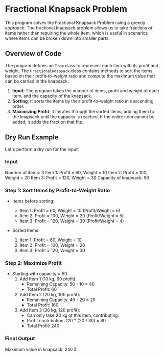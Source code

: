 # Fractional Knapsack Problem

This program solves the Fractional Knapsack Problem using a greedy approach. The fractional knapsack problem allows us to take fractions of items rather than requiring the whole item, which is useful in scenarios where items can be broken down into smaller parts.

## Overview of Code

The program defines an `Item` class to represent each item with its profit and weight. The `FractionalKnapsack` class contains methods to sort the items based on their profit-to-weight ratio and compute the maximum value that can be carried in the knapsack. 

1. **Input**: The program takes the number of items, profit and weight of each item, and the capacity of the knapsack.
2. **Sorting**: It sorts the items by their profit-to-weight ratio in descending order.
3. **Maximizing Profit**: It iterates through the sorted items, adding them to the knapsack until the capacity is reached. If the entire item cannot be added, it adds the fraction that fits.

## Dry Run Example

Let's perform a dry run for the input:

### Input
Number of items: 3 
Item 1: Profit = 60, Weight = 10 
Item 2: Profit = 100, Weight = 20 
Item 3: Profit = 120, Weight = 30 
Capacity of knapsack: 50


### Step 1: Sort Items by Profit-to-Weight Ratio
- Items before sorting:
  - Item 1: Profit = 60, Weight = 10 (Profit/Weight = 6)
  - Item 2: Profit = 100, Weight = 20 (Profit/Weight = 5)
  - Item 3: Profit = 120, Weight = 30 (Profit/Weight = 4)

- Sorted Items:
  1. Item 1: Profit = 60, Weight = 10
  2. Item 2: Profit = 100, Weight = 20
  3. Item 3: Profit = 120, Weight = 30

### Step 2: Maximize Profit
- Starting with capacity = 50.
  1. Add Item 1 (10 kg, 60 profit):
     - Remaining Capacity: 50 - 10 = 40
     - Total Profit: 60
  2. Add Item 2 (20 kg, 100 profit):
     - Remaining Capacity: 40 - 20 = 20
     - Total Profit: 160
  3. Add Item 3 (30 kg, 120 profit):
     - Can only take 20 kg of this item, contributing:
     - Profit contribution: 120 * (20 / 30) = 80
     - Total Profit: 240

### Final Output
Maximum value in knapsack: 240.0

